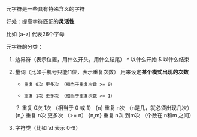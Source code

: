 元字符是一些具有特殊含义的字符

好处：提高字符匹配的**灵活性**

比如 [a-z] 代表26个字母

元字符的分类：

1. 边界符（表示位置，用什么开头，用什么结尾）
  ^ 以什么开始
  $ 以什么结束

2. 量词（比如手机号只能11位，表示重复次数）
    用来设定**某个模式出现的次数**
    *     重复 0次 更多次 （相当于重复次数 >= 0）
    +     重复 1次 更多次 （相当于重复次数 >= 1）
    ？    重复 0次 1次 （相当于 0 或 1）
    {n}   重复 n次 （n是几，就必须出现几次）
    {n,}  重复 n次 更多次 （>= n）
    {n,m} 重复 n次 到m次 （个数在 n和m 之间）

3. 字符类（比如 \d 表示 0-9）
